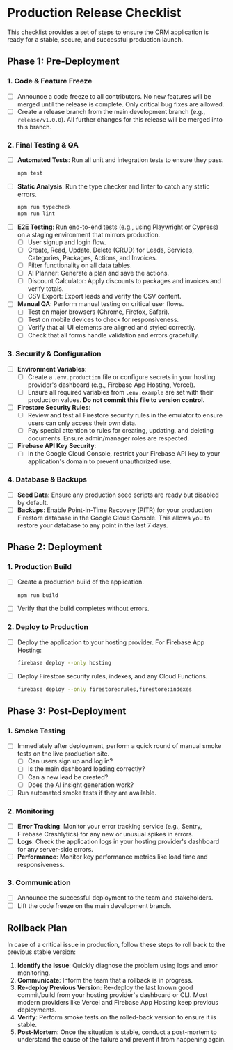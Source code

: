 # Production Release Checklist

This checklist provides a set of steps to ensure the CRM application is ready for a stable, secure, and successful production launch.

## Phase 1: Pre-Deployment

### 1. Code & Feature Freeze
- [ ] Announce a code freeze to all contributors. No new features will be merged until the release is complete. Only critical bug fixes are allowed.
- [ ] Create a release branch from the main development branch (e.g., `release/v1.0.0`). All further changes for this release will be merged into this branch.

### 2. Final Testing & QA
- [ ] **Automated Tests**: Run all unit and integration tests to ensure they pass.
  ```bash
  npm test
  ```
- [ ] **Static Analysis**: Run the type checker and linter to catch any static errors.
  ```bash
  npm run typecheck
  npm run lint
  ```
- [ ] **E2E Testing**: Run end-to-end tests (e.g., using Playwright or Cypress) on a staging environment that mirrors production.
    - [ ] User signup and login flow.
    - [ ] Create, Read, Update, Delete (CRUD) for Leads, Services, Categories, Packages, Actions, and Invoices.
    - [ ] Filter functionality on all data tables.
    - [ ] AI Planner: Generate a plan and save the actions.
    - [ ] Discount Calculator: Apply discounts to packages and invoices and verify totals.
    - [ ] CSV Export: Export leads and verify the CSV content.
- [ ] **Manual QA**: Perform manual testing on critical user flows.
    - [ ] Test on major browsers (Chrome, Firefox, Safari).
    - [ ] Test on mobile devices to check for responsiveness.
    - [ ] Verify that all UI elements are aligned and styled correctly.
    - [ ] Check that all forms handle validation and errors gracefully.

### 3. Security & Configuration
- [ ] **Environment Variables**:
    - [ ] Create a `.env.production` file or configure secrets in your hosting provider's dashboard (e.g., Firebase App Hosting, Vercel).
    - [ ] Ensure all required variables from `.env.example` are set with their production values. **Do not commit this file to version control.**
- [ ] **Firestore Security Rules**:
    - [ ] Review and test all Firestore security rules in the emulator to ensure users can only access their own data.
    - [ ] Pay special attention to rules for creating, updating, and deleting documents. Ensure admin/manager roles are respected.
- [ ] **Firebase API Key Security**:
    - [ ] In the Google Cloud Console, restrict your Firebase API key to your application's domain to prevent unauthorized use.

### 4. Database & Backups
- [ ] **Seed Data**: Ensure any production seed scripts are ready but disabled by default.
- [ ] **Backups**: Enable Point-in-Time Recovery (PITR) for your production Firestore database in the Google Cloud Console. This allows you to restore your database to any point in the last 7 days.

## Phase 2: Deployment

### 1. Production Build
- [ ] Create a production build of the application.
  ```bash
  npm run build
  ```
- [ ] Verify that the build completes without errors.

### 2. Deploy to Production
- [ ] Deploy the application to your hosting provider. For Firebase App Hosting:
  ```bash
  firebase deploy --only hosting
  ```
- [ ] Deploy Firestore security rules, indexes, and any Cloud Functions.
  ```bash
  firebase deploy --only firestore:rules,firestore:indexes
  ```

## Phase 3: Post-Deployment

### 1. Smoke Testing
- [ ] Immediately after deployment, perform a quick round of manual smoke tests on the live production site.
    - [ ] Can users sign up and log in?
    - [ ] Is the main dashboard loading correctly?
    - [ ] Can a new lead be created?
    - [ ] Does the AI insight generation work?
- [ ] Run automated smoke tests if they are available.

### 2. Monitoring
- [ ] **Error Tracking**: Monitor your error tracking service (e.g., Sentry, Firebase Crashlytics) for any new or unusual spikes in errors.
- [ ] **Logs**: Check the application logs in your hosting provider's dashboard for any server-side errors.
- [ ] **Performance**: Monitor key performance metrics like load time and responsiveness.

### 3. Communication
- [ ] Announce the successful deployment to the team and stakeholders.
- [ ] Lift the code freeze on the main development branch.

## Rollback Plan
In case of a critical issue in production, follow these steps to roll back to the previous stable version:
1.  **Identify the Issue**: Quickly diagnose the problem using logs and error monitoring.
2.  **Communicate**: Inform the team that a rollback is in progress.
3.  **Re-deploy Previous Version**: Re-deploy the last known good commit/build from your hosting provider's dashboard or CLI. Most modern providers like Vercel and Firebase App Hosting keep previous deployments.
4.  **Verify**: Perform smoke tests on the rolled-back version to ensure it is stable.
5.  **Post-Mortem**: Once the situation is stable, conduct a post-mortem to understand the cause of the failure and prevent it from happening again.
